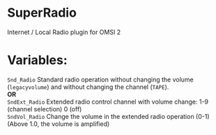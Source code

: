 # SuperRadio
Internet / Local Radio plugin for OMSI 2

# Variables:<br>
`Snd_Radio` Standard radio operation without changing the volume (`legacyvolume`) and without changing the channel (`TAPE`).<br>
**OR**<br>
`SndExt_Radio` Extended radio control channel with volume change: 1-9 (channel selection) 0 (off)<br>
`SndVol_Radio` Change the volume in the extended radio operation (0-1) (Above 1.0, the volume is amplified)<br>
